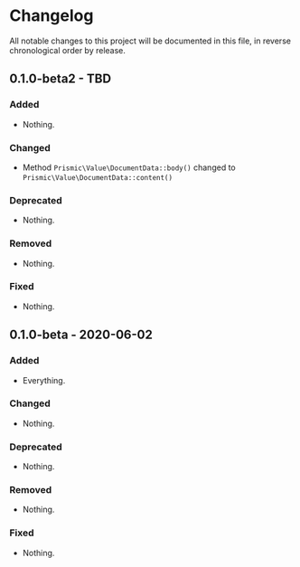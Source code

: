 # Changelog

All notable changes to this project will be documented in this file, in reverse chronological order by release.

## 0.1.0-beta2 - TBD

### Added

- Nothing.

### Changed

- Method `Prismic\Value\DocumentData::body()` changed to `Prismic\Value\DocumentData::content()`

### Deprecated

- Nothing.

### Removed

- Nothing.

### Fixed

- Nothing.

## 0.1.0-beta - 2020-06-02

### Added

- Everything.

### Changed

- Nothing.

### Deprecated

- Nothing.

### Removed

- Nothing.

### Fixed

- Nothing.
